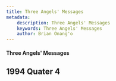 ```yaml
---
title: Three Angels' Messages
metadata:
    description: Three Angels' Messages
    keywords: Three Angels' Messages
    author: Brian Onang'o
---
```


#### Three Angels' Messages

## 1994 Quater 4
